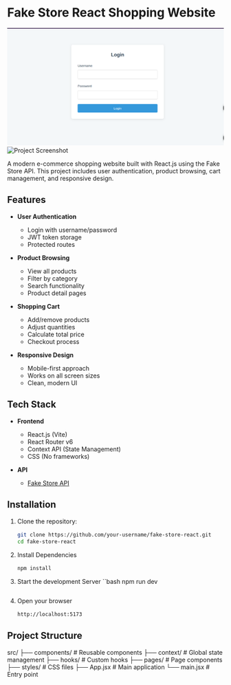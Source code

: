 # Fake Store React Shopping Website

![Project Screenshot](./src//assets/shop1.png) 
![Project Screenshot](./src//assets/shop2.png) <!-- Add your screenshot later -->

A modern e-commerce shopping website built with React.js using the Fake Store API. This project includes user authentication, product browsing, cart management, and responsive design.

## Features

- **User Authentication**
  - Login with username/password
  - JWT token storage
  - Protected routes

- **Product Browsing**
  - View all products
  - Filter by category
  - Search functionality
  - Product detail pages

- **Shopping Cart**
  - Add/remove products
  - Adjust quantities
  - Calculate total price
  - Checkout process

- **Responsive Design**
  - Mobile-first approach
  - Works on all screen sizes
  - Clean, modern UI

## Tech Stack

- **Frontend**
  - React.js (Vite)
  - React Router v6
  - Context API (State Management)
  - CSS (No frameworks)

- **API**
  - [Fake Store API](https://fakestoreapi.com)

## Installation

1. Clone the repository:
   ```bash
   git clone https://github.com/your-username/fake-store-react.git
   cd fake-store-react

   ```

2. Install Dependencies
   ```bash
   npm install

   ```

3. Start the development Server
   ``bash
   npm run dev

   ```

4. Open your browser
   ```bash
   http://localhost:5173

   ```

## Project Structure

src/
├── components/       # Reusable components
├── context/          # Global state management
├── hooks/            # Custom hooks
├── pages/            # Page components
├── styles/           # CSS files
├── App.jsx           # Main application
└── main.jsx          # Entry point

